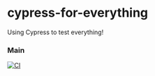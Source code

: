 # cypress-for-everything
Using Cypress to test everything!

### Main
[![CI](https://github.com/riccardogiorato/cypress-for-everything/actions/workflows/main.yml/badge.svg?branch=main&event=push)](https://github.com/riccardogiorato/cypress-for-everything/actions/workflows/main.yml)